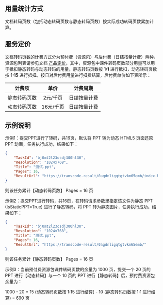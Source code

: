 ## 用量统计方式

文档转码页数（包括动态转码页数与静态转码页数）按实际成功转码页数累加计算。

## 服务定价

文档转码页数的计费方式分为预付费（资源包）与后付费（日结按量计费）两种，资源包列表请参见文档 [产品定价](./产品定价.md)，其中，资源包中课件转码页数部分用量可以用于抵扣静态转码与动态转码的用量，静态转码页数按 **1:1** 进行抵扣，动态转码页数按 **1:15** 进行抵扣。按日对后付费用量进行扣费结算，后付费单价如下表所示：

|    计费项    |   单价    | 计费周期 |
| :----------: | :-------: | :------: |
| 静态转码页数 | 2元/千页  | 日结按量计费 |
| 动态转码页数 | 16元/千页 | 日结按量计费 |

## 示例说明

示例1：提交PPT进行了转码，共16页，默认将 PPT 转为动态 HTML5 页面还原 PPT 动画，任务执行成功，结果如下：
```json
{
    "TaskId": "bj0mt2l23osdj300hl30",
    "Resolution": "1024x768",
    "Title": "测试.ppt",
    "Pages": 16,
    "ResultUrl": "https://transcode-result/0agdnligqtgtvkm65emb/index.html"
}
```
则该任务累计【动态转码页数】 Pages = 16 页

示例2：提交PPT进行转码，共16页，在转码请求参数里指定该文件为静态 PPT  (IsStaticPPT=True) 进行了静态转码，将 PPT 转为静态图片，任务执行成功，结果如下：
```json
{
    "TaskId": "bj0mt2l23osdj300hl30",
    "Resolution": "1024x768",
    "Title": "测试.ppt",
    "Pages": 16,
    "ResultUrl": "https://transcode-result/0agdnligqtgtvkm65emb/"
}
```
则该任务累计【静态转码页数】 Pages = 16 页

示例3：当前预付费资源包课件转码页数的余量为 1000 页，提交一个 20 页的 PPT 进行【动态转码】与一个 10 页的 PPT 进行【静态转码】后，预付费资源包余量为：

 1000 - 20 * 15 (动态转码页数按 1:15 进行结算) - 10 (静态转码页数按 1:1 进行结算) = 690 页
